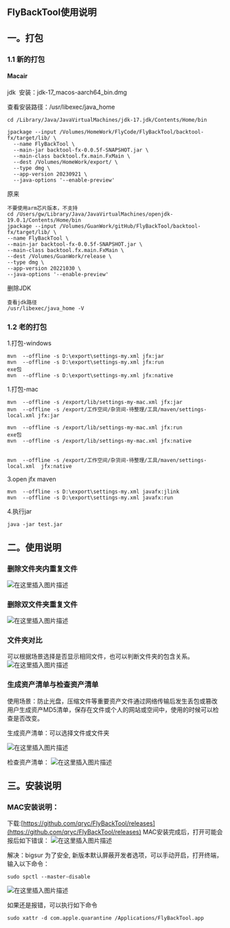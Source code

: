 ## FlyBackTool使用说明
## 一。打包

### 1.1 新的打包

#### Macair

jdk  安装：jdk-17_macos-aarch64_bin.dmg

查看安装路径：/usr/libexec/java_home



```
cd /Library/Java/JavaVirtualMachines/jdk-17.jdk/Contents/Home/bin

jpackage --input /Volumes/HomeWork/FlyCode/FlyBackTool/backtool-fx/target/lib/ \
  --name FlyBackTool \
  --main-jar backtool-fx-0.0.5f-SNAPSHOT.jar \
  --main-class backtool.fx.main.FxMain \
  --dest /Volumes/HomeWork/export/ \
  --type dmg \
  --app-version 20230921 \
  --java-options '--enable-preview'
```

原来

```
不要使用arm芯片版本，不支持
cd /Users/gw/Library/Java/JavaVirtualMachines/openjdk-19.0.1/Contents/Home/bin
jpackage --input /Volumes/GuanWork/gitHub/FlyBackTool/backtool-fx/target/lib/ \
--name FlyBackTool \
--main-jar backtool-fx-0.0.5f-SNAPSHOT.jar \
--main-class backtool.fx.main.FxMain \
--dest /Volumes/GuanWork/release \
--type dmg \
--app-version 20221030 \
--java-options '--enable-preview'
```
删除JDK
```
查看jdk路径
/usr/libexec/java_home -V

```

### 1.2 老的打包

1.打包-windows

```
mvn  --offline -s D:\export\settings-my.xml jfx:jar
mvn  --offline -s D:\export\settings-my.xml jfx:run
exe包
mvn  --offline -s D:\export\settings-my.xml jfx:native

```

1.打包-mac
```
mvn  --offline -s /export/lib/settings-my-mac.xml jfx:jar
mvn  --offline -s /export/工作空间/杂货间-待整理/工具/maven/settings-local.xml jfx:jar

mvn  --offline -s /export/lib/settings-my-mac.xml jfx:run
exe包
mvn  --offline -s /export/lib/settings-my-mac.xml jfx:native


mvn  --offline -s /export/工作空间/杂货间-待整理/工具/maven/settings-local.xml  jfx:native
```

3.open jfx maven
```
mvn  --offline -s D:\export\settings-my.xml javafx:jlink
mvn  --offline -s D:\export\settings-my.xml javafx:run
```
4.执行jar
```
java -jar test.jar
```

## 二。使用说明

### 删除文件夹内重复文件

![在这里插入图片描述](https://img-blog.csdnimg.cn/3fc740e316ee424d92d5f5117b7919ac.png?x-oss-process=image/watermark,type_ZHJvaWRzYW5zZmFsbGJhY2s,shadow_50,text_Q1NETiBAcXJ5Yw==,size_20,color_FFFFFF,t_70,g_se,x_16#pic_center=800x)


### 删除双文件夹重复文件
![在这里插入图片描述](https://img-blog.csdnimg.cn/eb12b0bf9b3d489c8d9931a7fcb2ac9e.jpg?x-oss-process=image/watermark,type_ZHJvaWRzYW5zZmFsbGJhY2s,shadow_50,text_Q1NETiBAcXJ5Yw==,size_20,color_FFFFFF,t_70,g_se,x_16#pic_center=800x)


### 文件夹对比
可以根据场景选择是否显示相同文件，也可以判断文件夹的包含关系。
![在这里插入图片描述](https://img-blog.csdnimg.cn/f1da8f02d69349699c418f1d236bbfa8.png?x-oss-process=image/watermark,type_ZHJvaWRzYW5zZmFsbGJhY2s,shadow_50,text_Q1NETiBAcXJ5Yw==,size_20,color_FFFFFF,t_70,g_se,x_16#pic_center=800x)


### 生成资产清单与检查资产清单
使用场景：防止光盘，压缩文件等重要资产文件通过网络传输后发生丢包或篡改
用户生成资产MD5清单，保存在文件或个人的网站或空间中，使用的时候可以检查是否改变。

生成资产清单：可以选择文件或文件夹

![在这里插入图片描述](https://img-blog.csdnimg.cn/4ae27c021b364b8da2b3150be3e05d1e.png?x-oss-process=image/watermark,type_ZHJvaWRzYW5zZmFsbGJhY2s,shadow_50,text_Q1NETiBAcXJ5Yw==,size_20,color_FFFFFF,t_70,g_se,x_16#pic_center=800x)


检查资产清单：
![在这里插入图片描述](https://img-blog.csdnimg.cn/4fdb175c2c31477783ac852e2634213b.png?x-oss-process=image/watermark,type_ZHJvaWRzYW5zZmFsbGJhY2s,shadow_50,text_Q1NETiBAcXJ5Yw==,size_20,color_FFFFFF,t_70,g_se,x_16#pic_center=800x)

## 三。安装说明

### MAC安装说明：

下载:[https://github.com/qryc/FlyBackTool/releases](https://github.com/qryc/FlyBackTool/releases)
MAC安装完成后，打开可能会报后如下错误：
![在这里插入图片描述](https://img-blog.csdnimg.cn/2e1bd26e30e64de8b82c463b919caae7.png?x-oss-process=image/watermark,type_ZHJvaWRzYW5zZmFsbGJhY2s,shadow_50,text_Q1NETiBAcXJ5Yw==,size_20,color_FFFFFF,t_70,g_se,x_16#pic_center=300x)


解决：bigsur 为了安全, 新版本默认屏蔽开发者选项，可以手动开启，打开终端，输入以下命令：


```
sudo spctl --master-disable
```
![在这里插入图片描述](https://img-blog.csdnimg.cn/9e1c029de15a41f09a1cbe5d7b15794f.png?x-oss-process=image/watermark,type_ZHJvaWRzYW5zZmFsbGJhY2s,shadow_50,text_Q1NETiBAcXJ5Yw==,size_20,color_FFFFFF,t_70,g_se,x_16#pic_center=500x)

如果还是报错，可以执行如下命令
```
sudo xattr -d com.apple.quarantine /Applications/FlyBackTool.app
```



